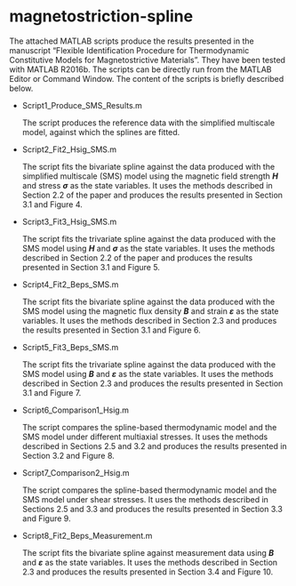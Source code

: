 # magnetostriction-spline
The attached MATLAB scripts produce the results presented in the manuscript “Flexible Identification Procedure for Thermodynamic Constitutive Models for Magnetostrictive Materials”. They have been tested with MATLAB R2016b. The scripts can be directly run from the MATLAB Editor or Command Window. The content of the scripts is briefly described below. 

- Script1_Produce_SMS_Results.m
  
  The script produces the reference data with the simplified multiscale model, against which the splines are fitted.

- Script2_Fit2_Hsig_SMS.m

  The script fits the bivariate spline against the data produced with the simplified multiscale (SMS) model using the magnetic field strength **_H_** and stress **_σ_** as the state variables. It uses the methods described in Section 2.2 of the paper and produces the results presented in Section 3.1 and Figure 4.

- Script3_Fit3_Hsig_SMS.m

  The script fits the trivariate spline against the data produced with the SMS model using **_H_** and **_σ_** as the state variables. It uses the methods described in Section 2.2 of the paper and produces the results presented in Section 3.1 and Figure 5.

- Script4_Fit2_Beps_SMS.m

  The script fits the bivariate spline against the data produced with the SMS model using the magnetic flux density **_B_** and strain **_ε_** as the state variables. It uses the methods described in Section 2.3 and produces the results presented in Section 3.1 and Figure 6.

- Script5_Fit3_Beps_SMS.m

  The script fits the trivariate spline against the data produced with the SMS model using **_B_** and **_ε_** as the state variables. It uses the methods described in Section 2.3 and produces the results presented in Section 3.1 and Figure 7.

- Script6_Comparison1_Hsig.m

  The script compares the spline-based thermodynamic model and the SMS model under different multiaxial stresses. It uses the methods described in Sections 2.5 and 3.2 and produces the results presented in Section 3.2 and Figure 8.

- Script7_Comparison2_Hsig.m

  The script compares the spline-based thermodynamic model and the SMS model under shear stresses. It uses the methods described in Sections 2.5 and 3.3 and produces the results presented in Section 3.3 and Figure 9.

- Script8_Fit2_Beps_Measurement.m

  The script fits the bivariate spline against measurement data using **_B_** and **_ε_** as the state variables. It uses the methods described in Section 2.3 and produces the results presented in Section 3.4 and Figure 10.

